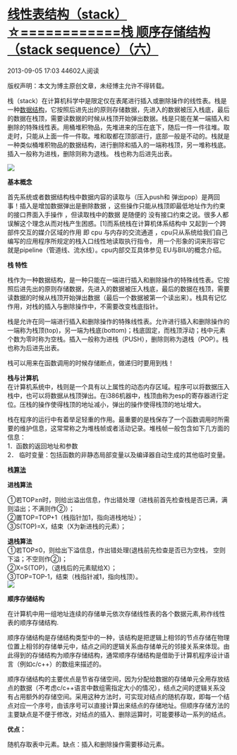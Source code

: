 # [线性表结构（stack）☆============栈 顺序存储结构（stack sequence）（六）][0]

2013-09-05 17:03  44602人阅读  

版权声明：本文为博主原创文章，未经博主允许不得转载。

栈（stack）在计算机科学中是限定仅在表尾进行插入或删除操作的线性表。栈是一种[数据结构][10]，它按照后进先出的原则存储数据，先进入的数据被压入栈底，最后的数据在栈顶，需要读数据的时候从栈顶开始弹出数据。栈是只能在某一端插入和删除的特殊线性表。用桶堆积物品，先堆进来的压在底下，随后一件一件往堆。取走时，只能从上面一件一件取。堆和取都在顶部进行，底部一般是不动的。栈就是一种类似桶堆积物品的数据结构，进行删除和插入的一端称栈顶，另一堆称栈底。插入一般称为进栈，删除则称为退栈。 栈也称为后进先出表。

![][11]

**基本概念**

首先系统或者数据结构栈中数据内容的读取与（压入push和 弹出pop）是两回事！插入是增加数据弹出是删除数据 ，这些操作只能从栈顶即最低地址作为约束的接口界面入手操作 ，但读取栈中的数据 是随便的 没有接口约束之说。很多人都误解这个理念从而对栈产生困惑。[1]而系统栈在计算机体系结构中 又起到一个跨部件交互的媒介区域的作用 即 cpu 与内存的交流通道 ，cpu只从系统给我们自己编写的应用程序所规定的栈入口线性地读取执行指令， 用一个形象的词来形容它就是pipeline（管道线、流水线）。cpu内部交互具体参见 EU与BIU的概念介绍。

**栈 特性**

 栈作为一种数据结构，是一种只能在一端进行插入和删除操作的特殊线性表。它按照后进先出的原则存储数据，先进入的数据被压入栈底，最后的数据在栈顶，需要读数据的时候从栈顶开始弹出数据（最后一个数据被第一个读出来）。栈具有记忆作用，对栈的插入与删除操作中，不需要改变栈底指针。

 栈是允许在同一端进行插入和删除操作的特殊线性表。允许进行插入和删除操作的一端称为栈顶(top)，另一端为栈底(bottom)；栈底固定，而栈顶浮动；栈中元素个数为零时称为空栈。插入一般称为进栈（PUSH），删除则称为退栈（POP）。栈也称为后进先出表。

 栈可以用来在函数调用的时候存储断点，做递归时要用到栈！  
  
 **栈与计算机**   
  在计算机系统中，栈则是一个具有以上属性的动态内存区域。程序可以将数据压入栈中，也可以将数据从栈顶弹出。在i386机器中，栈顶由称为esp的寄存器进行定位。压栈的操作使得栈顶的地址减小，弹出的操作使得栈顶的地址增大。

 栈在程序的运行中有着举足轻重的作用。最重要的是栈保存了一个函数调用时所需要的维护信息，这常常称之为堆栈帧或者活动记录。堆栈帧一般包含如下几方面的信息：  
   1．函数的返回地址和参数  
   2． 临时变量：包括函数的非静态局部变量以及编译器自动生成的其他临时变量。

**栈[算法][10]**

**进栈算法**

  ①若TOP≥n时，则给出溢出信息，作出错处理（进栈前首先检查栈是否已满，满则溢出；不满则作②）；  
   ②置TOP=TOP+1（栈指针加1，指向进栈地址）；  
   ③S(TOP)=X，结束（X为新进栈的元素）；

  
  **退栈算法**  
   ①若TOP≤0，则给出下溢信息，作出错处理(退栈前先检查是否已为空栈， 空则下溢；不空则作②)；  
   ②X=S(TOP)，（退栈后的元素赋给X）；  
   ③TOP=TOP-1，结束（栈指针减1，指向栈顶）。  
 ![][12]

**顺序存储结构**

在计算机中用一组地址连续的存储单元依次存储线性表的各个数据元素,称作线性表的顺序存储结构.

  
顺序存储结构是存储结构类型中的一种，该结构是把逻辑上相邻的节点存储在物理位置上相邻的存储单元中，结点之间的逻辑关系由存储单元的邻接关系来体现。由此得到的存储结构为顺序存储结构，通常顺序存储结构是借助于计算机程序设计语言（例如c/c++）的数组来描述的。

  
顺序存储结构的主要优点是节省存储空间，因为分配给数据的存储单元全用存放结点的数据（不考虑c/c++语言中数组需指定大小的情况），结点之间的逻辑关系没有占用额外的存储空间。采用这种方法时，可实现对结点的随机存取，即每一个结点对应一个序号，由该序号可以直接计算出来结点的存储地址。但顺序存储方法的主要缺点是不便于修改，对结点的插入、删除运算时，可能要移动一系列的结点。

**优点：**

随机存取表中元素。缺点：插入和删除操作需要移动元素。

[0]: /xiaoting451292510/article/details/11157837
[10]: http://lib.csdn.net/base/datastructure
[11]: ./img/20130905165349765.png
[12]: ./img/20130905165804906.png